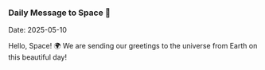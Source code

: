 ### Daily Message to Space 🌌
Date: 2025-05-10

Hello, Space! 🌍 We are sending our greetings to the universe from Earth on this beautiful day!
